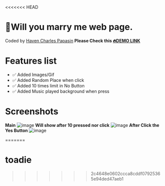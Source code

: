 <<<<<<< HEAD
# 💍Will you marry me web page.

Coded by [Haven Charles Papasin](https://www.facebook.com/xvennnnnn)
 **Please Check this [🔥DEMO LINK](https://ven-core.github.io/Willyoumarryme/)**

# Features list
- ✅ Added Images/Gif
- ✅ Added Random Place when click
- ✅ Added 10 times limit in No Button
- ✅ Added Music played background when press

# Screenshots
**Main**
![image](https://github.com/user-attachments/assets/25e4d520-7639-4ec5-be2d-b214a90b4ff9)
**Will show after 10 pressed nor click**
![image](https://github.com/user-attachments/assets/28e7e958-d44b-4be6-a07e-f42fcd0f792b)
**After Click the Yes Button**
![image](https://github.com/user-attachments/assets/0c4bce84-ab16-4418-91af-05b3c78d3bbc)

=======
# toadie
>>>>>>> 2c4648e0602ccca8cddf07925365e94ded47aeb1
